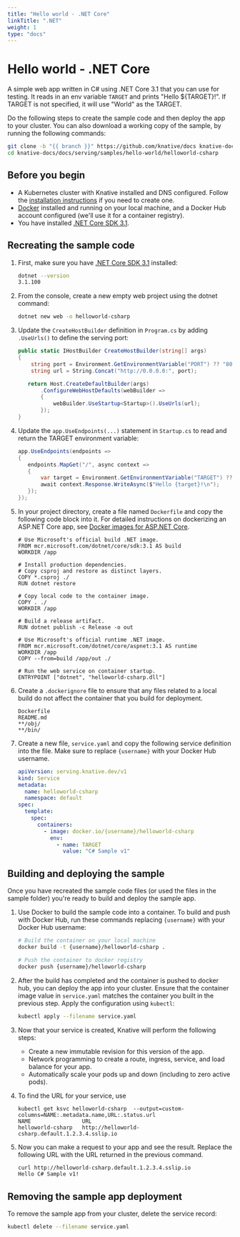 ```yaml
---
title: "Hello world - .NET Core"
linkTitle: ".NET"
weight: 1
type: "docs"
---
```


# Hello world - .NET Core

A simple web app written in C# using .NET Core 3.1 that you can use for testing.
It reads in an env variable `TARGET` and prints "Hello \${TARGET}!". If TARGET
is not specified, it will use "World" as the TARGET.

Do the following steps to create the sample code and then deploy the app to your
cluster. You can also download a working copy of the sample, by running the
following commands:

```bash
git clone -b "{{ branch }}" https://github.com/knative/docs knative-docs
cd knative-docs/docs/serving/samples/hello-world/helloworld-csharp
```

## Before you begin

- A Kubernetes cluster with Knative installed and DNS configured. Follow the
  [installation instructions](../../../../install/) if you need to
  create one.
- [Docker](https://www.docker.com) installed and running on your local machine,
  and a Docker Hub account configured (we'll use it for a container registry).
- You have installed [.NET Core SDK 3.1](https://www.microsoft.com/net/core).

## Recreating the sample code

1. First, make sure you have
   [.NET Core SDK 3.1](https://www.microsoft.com/net/core) installed:

   ```bash
   dotnet --version
   3.1.100
   ```

1. From the console, create a new empty web project using the dotnet command:

   ```bash
   dotnet new web -o helloworld-csharp
   ```

1. Update the `CreateHostBuilder` definition in `Program.cs` by adding
   `.UseUrls()` to define the serving port:

   ```csharp
   public static IHostBuilder CreateHostBuilder(string[] args)
   {
       string port = Environment.GetEnvironmentVariable("PORT") ?? "8080";
       string url = String.Concat("http://0.0.0.0:", port);

      return Host.CreateDefaultBuilder(args)
          .ConfigureWebHostDefaults(webBuilder =>
          {
              webBuilder.UseStartup<Startup>().UseUrls(url);
          });
   }
   ```

1. Update the `app.UseEndpoints(...)` statement in `Startup.cs` to read and return the
   TARGET environment variable:

   ```csharp
   app.UseEndpoints(endpoints =>
   {
      endpoints.MapGet("/", async context =>
      {
          var target = Environment.GetEnvironmentVariable("TARGET") ?? "World";
          await context.Response.WriteAsync($"Hello {target}!\n");
      });
   });
   ```

1. In your project directory, create a file named `Dockerfile` and copy the following code
   block into it. For detailed instructions on dockerizing an ASP.NET Core
   app, see
   [Docker images for ASP.NET Core](https://docs.microsoft.com/en-us/aspnet/core/host-and-deploy/docker/building-net-docker-images).

   ```docker
   # Use Microsoft's official build .NET image.
   FROM mcr.microsoft.com/dotnet/core/sdk:3.1 AS build
   WORKDIR /app

   # Install production dependencies.
   # Copy csproj and restore as distinct layers.
   COPY *.csproj ./
   RUN dotnet restore

   # Copy local code to the container image.
   COPY . ./
   WORKDIR /app

   # Build a release artifact.
   RUN dotnet publish -c Release -o out

   # Use Microsoft's official runtime .NET image.
   FROM mcr.microsoft.com/dotnet/core/aspnet:3.1 AS runtime
   WORKDIR /app
   COPY --from=build /app/out ./

   # Run the web service on container startup.
   ENTRYPOINT ["dotnet", "helloworld-csharp.dll"]
   ```

1. Create a `.dockerignore` file to ensure that any files related to a local
   build do not affect the container that you build for deployment.

   ```ignore
   Dockerfile
   README.md
   **/obj/
   **/bin/
   ```

1. Create a new file, `service.yaml` and copy the following service definition
   into the file. Make sure to replace `{username}` with your Docker Hub
   username.

   ```yaml
   apiVersion: serving.knative.dev/v1
   kind: Service
   metadata:
     name: helloworld-csharp
     namespace: default
   spec:
     template:
       spec:
         containers:
           - image: docker.io/{username}/helloworld-csharp
             env:
               - name: TARGET
                 value: "C# Sample v1"
   ```

## Building and deploying the sample

Once you have recreated the sample code files (or used the files in the sample
folder) you're ready to build and deploy the sample app.

1. Use Docker to build the sample code into a container. To build and push with
   Docker Hub, run these commands replacing `{username}` with your Docker Hub
   username:

   ```bash
   # Build the container on your local machine
   docker build -t {username}/helloworld-csharp .

   # Push the container to docker registry
   docker push {username}/helloworld-csharp
   ```

1. After the build has completed and the container is pushed to docker hub, you
   can deploy the app into your cluster. Ensure that the container image value
   in `service.yaml` matches the container you built in the previous step. Apply
   the configuration using `kubectl`:

   ```bash
   kubectl apply --filename service.yaml
   ```

1. Now that your service is created, Knative will perform the following steps:

   - Create a new immutable revision for this version of the app.
   - Network programming to create a route, ingress, service, and load balance
     for your app.
   - Automatically scale your pods up and down (including to zero active pods).

1. To find the URL for your service, use

   ```
   kubectl get ksvc helloworld-csharp  --output=custom-columns=NAME:.metadata.name,URL:.status.url
   NAME                URL
   helloworld-csharp   http://helloworld-csharp.default.1.2.3.4.sslip.io
   ```

1. Now you can make a request to your app and see the result. Replace
   the following URL with the URL returned in the previous command.

   ```bash
   curl http://helloworld-csharp.default.1.2.3.4.sslip.io
   Hello C# Sample v1!
   ```

## Removing the sample app deployment

To remove the sample app from your cluster, delete the service record:

```bash
kubectl delete --filename service.yaml
```
